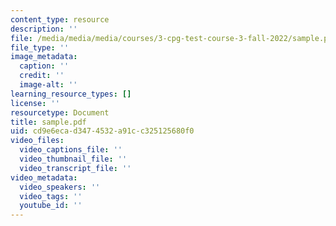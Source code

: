 ```yaml
---
content_type: resource
description: ''
file: /media/media/media/courses/3-cpg-test-course-3-fall-2022/sample.pdf
file_type: ''
image_metadata:
  caption: ''
  credit: ''
  image-alt: ''
learning_resource_types: []
license: ''
resourcetype: Document
title: sample.pdf
uid: cd9e6eca-d347-4532-a91c-c325125680f0
video_files:
  video_captions_file: ''
  video_thumbnail_file: ''
  video_transcript_file: ''
video_metadata:
  video_speakers: ''
  video_tags: ''
  youtube_id: ''
---
```

